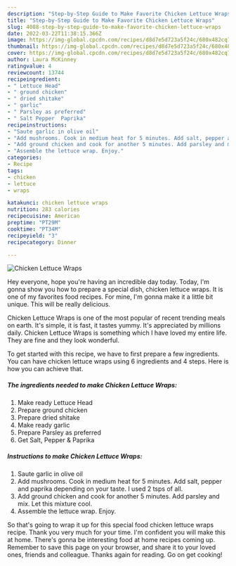 ```yaml
---
description: "Step-by-Step Guide to Make Favorite Chicken Lettuce Wraps"
title: "Step-by-Step Guide to Make Favorite Chicken Lettuce Wraps"
slug: 4088-step-by-step-guide-to-make-favorite-chicken-lettuce-wraps
date: 2022-03-22T11:38:15.366Z
image: https://img-global.cpcdn.com/recipes/d8d7e5d723a5f24c/680x482cq70/chicken-lettuce-wraps-recipe-main-photo.jpg
thumbnail: https://img-global.cpcdn.com/recipes/d8d7e5d723a5f24c/680x482cq70/chicken-lettuce-wraps-recipe-main-photo.jpg
cover: https://img-global.cpcdn.com/recipes/d8d7e5d723a5f24c/680x482cq70/chicken-lettuce-wraps-recipe-main-photo.jpg
author: Laura McKinney
ratingvalue: 4
reviewcount: 13744
recipeingredient:
- " Lettuce Head"
- " ground chicken"
- " dried shitake"
- " garlic"
- " Parsley as preferred"
- " Salt Pepper  Paprika"
recipeinstructions:
- "Saute garlic in olive oil"
- "Add mushrooms. Cook in medium heat for 5 minutes. Add salt, pepper and paprika depending on your taste. I used 2 tsps of all."
- "Add ground chicken and cook for another 5 minutes. Add parsley and mix. Let this mixture cool."
- "Assemble the lettuce wrap. Enjoy."
categories:
- Recipe
tags:
- chicken
- lettuce
- wraps

katakunci: chicken lettuce wraps 
nutrition: 283 calories
recipecuisine: American
preptime: "PT29M"
cooktime: "PT34M"
recipeyield: "3"
recipecategory: Dinner

---
```



![Chicken Lettuce Wraps](https://img-global.cpcdn.com/recipes/d8d7e5d723a5f24c/680x482cq70/chicken-lettuce-wraps-recipe-main-photo.jpg)

Hey everyone, hope you're having an incredible day today. Today, I'm gonna show you how to prepare a special dish, chicken lettuce wraps. It is one of my favorites food recipes. For mine, I'm gonna make it a little bit unique. This will be really delicious.

Chicken Lettuce Wraps is one of the most popular of recent trending meals on earth. It's simple, it is fast, it tastes yummy. It's appreciated by millions daily. Chicken Lettuce Wraps is something which I have loved my entire life. They are fine and they look wonderful.




To get started with this recipe, we have to first prepare a few ingredients. You can have chicken lettuce wraps using 6 ingredients and 4 steps. Here is how you can achieve that.

<!--inarticleads1-->

##### The ingredients needed to make Chicken Lettuce Wraps:

1. Make ready  Lettuce Head
1. Prepare  ground chicken
1. Prepare  dried shitake
1. Make ready  garlic
1. Prepare  Parsley as preferred
1. Get  Salt, Pepper &amp; Paprika




<!--inarticleads2-->

##### Instructions to make Chicken Lettuce Wraps:

1. Saute garlic in olive oil
1. Add mushrooms. Cook in medium heat for 5 minutes. Add salt, pepper and paprika depending on your taste. I used 2 tsps of all.
1. Add ground chicken and cook for another 5 minutes. Add parsley and mix. Let this mixture cool.
1. Assemble the lettuce wrap. Enjoy.




So that's going to wrap it up for this special food chicken lettuce wraps recipe. Thank you very much for your time. I'm confident you will make this at home. There's gonna be interesting food at home recipes coming up. Remember to save this page on your browser, and share it to your loved ones, friends and colleague. Thanks again for reading. Go on get cooking!
